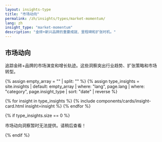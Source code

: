 ```yaml
---
layout: insights-type
title: "市场动向"
permalink: /zh/insights/types/market-momentum/
lang: zh
insight_type: "market-momentum"
description: "金砖+新兴品牌的重要成就、里程碑和扩张时机。"
---
```


## 市场动向

追踪金砖+品牌的市场演变和增长轨迹。这些洞察突出行业趋势、扩张策略和市场转型。

{% assign empty_array = "" | split: "" %}
{% assign type_insights = site.insights | default: empty_array | where: "lang", page.lang | where: "category", page.insight_type | sort: "date" | reverse %}

<div class="insights-grid">
  {% for insight in type_insights %}
    {% include components/cards/insight-card.html insight=insight %}
  {% endfor %}
</div>

{% if type_insights.size == 0 %}
  <p class="no-insights">市场动向洞察暂时无法提供。请稍后查看！</p>
{% endif %}